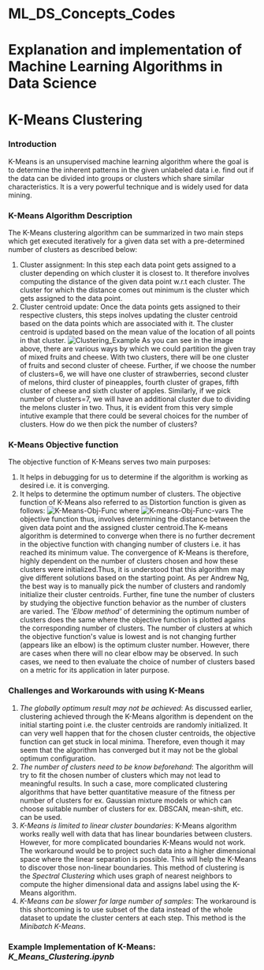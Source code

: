 # ML_DS_Concepts_Codes
# Explanation and implementation of Machine Learning Algorithms in Data Science

# K-Means Clustering
### Introduction 
K-Means is an unsupervised machine learning algorithm where the goal is to determine the inherent patterns in the given unlabeled data i.e. find out if the data can be divided into groups or clusters which share similar characteristics. It is a very powerful technique and is widely used for data mining. 
### K-Means Algorithm Description
The K-Means clustering algorithm can be summarized in two main steps which get executed iteratively for a given data set with a pre-determined number of clusters as described below:
1. Cluster assignment: In this step each data point gets assigned to a cluster depending on which cluster it is closest to. It therefore involves computing the distance of the given data point w.r.t each cluster. The cluster for which the distance comes out minimum is the cluster which gets assigned to the data point. 
2. Cluster centroid update: Once the data points gets assigned to their respective clusters, this steps inolves updating the cluster centroid based on the data points which are associated with it. The cluster centroid is updated based on the mean value of the location of all points in that cluster. 
![Clustering_Example](https://user-images.githubusercontent.com/28870788/130859728-4b159a57-c614-4f7a-80a2-4d4afc201660.png)
As you can see in the image above, there are various ways by which we could partition the given tray of mixed fruits and cheese. With two clusters, there will be one cluster of fruits and second cluster of cheese. Further, if we choose the number of clusters=6, we will have one cluster of strawberries, second cluster of melons, third cluster of pineapples, fourth cluster of grapes, fifth cluster of cheese and sixth cluster of apples. Similarly, if we pick number of clusters=7, we will have an additional cluster due to dividing the melons cluster in two. 
Thus, it is evident from this very simple intutive example that there could be several choices for the number of clusters. How do we then pick the number of clusters?
### K-Means Objective function
The objective function of K-Means serves two main purposes:
  1. It helps in debugging for us to determine if the algorithm is working as desired i.e. it is converging.
  2. It helps to determine the optimum number of clusters. 
 The objective function of K-Means also referred to as Distortion function is given as follows:
 ![K-Means-Obj-Func](https://user-images.githubusercontent.com/28870788/130866674-7ef0d75e-634c-4a70-9737-587dc7b9ea72.png)
where ![K-means-Obj-Func-vars](https://user-images.githubusercontent.com/28870788/130867615-f0dbf37f-0b57-4a23-ada1-36a756b3b875.png)
The objective function thus, involves determining the distance between the given data point and the assigned cluster centroid.The K-means algorithm is determined to converge when there is no further decrement in the objective function with changing number of clusters i.e. it has reached its minimum value. 
The convergence of K-Means is therefore, highly dependent on the number of clusters chosen and how these clusters were initialized.Thus, it is understood that this algorithm may give different solutions based on the starting point. As per Andrew Ng, the best way is to manually pick the number of clusters and randomly initialize their cluster centroids. Further, fine tune the number of clusters by studying the objective function behavior as the number of clusters are varied. The _'Elbow method'_ of determining the optimum number of clusters does the same where the objective function is plotted agains the corresponding number of clusters. The number of clusters at which the objective function's value is lowest and is not changing further (appears like an elbow) is the optimum cluster number. However, there are cases when there will no clear elbow may be observed. In such cases, we need to then evaluate the choice of number of clusters based on a metric for its application in later purpose.
### Challenges and Workarounds with using K-Means
1. _The globally optimum result may not be achieved_: As discussed earlier, clustering achieved through the K-Means algorithm is dependent on the initial starting point i.e. the cluster centroids are randomly initialized. It can very well happen that for the chosen cluster centroids, the objective function can get stuck in local minima. Therefore, even though it may seem that the algorithm has converged but it may not be the global optimum configuration. 
2. _The number of clusters need to be know beforehand_: The algorithm will try to fit the chosen number of clusters which may not lead to meaningful results. In such a case, more complicated clustering algorithms that have better quantitative measure of the fitness per number of clusters for ex. Gaussian mixture models or which can choose suitable number of clusters for ex. DBSCAN, mean-shift, etc. can be used.
3. _K-Means is limited to linear cluster boundaries_: K-Means algorithm works really well with data that has linear boundaries between clusters. However, for more complicated boundaries K-Means would not work. The workaround would be to project such data into a higher dimensional space where the linear separation is possible. This will help the K-Means to discover those non-linear boundaries. This method of clustering is the _Spectral Clustering_ which uses graph of nearest neighbors to compute the higher dimensional data and assigns label using the K-Means algorithm. 
4. _K-Means can be slower for large number of samples_: The workaround is this shortcoming is to use subset of the data instead of the whole dataset to update the cluster centers at each step. This method is the _Minibatch K-Means_. 

### Example Implementation of K-Means: _K_Means_Clustering.ipynb_

